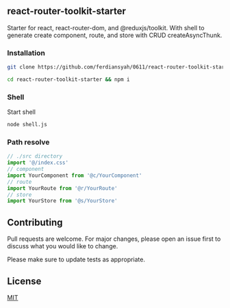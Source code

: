 ## react-router-toolkit-starter
Starter for react, react-router-dom, and @reduxjs/toolkit. With shell to generate create component, route, and store with CRUD createAsyncThunk.
### Installation
```bash
git clone https://github.com/ferdiansyah/0611/react-router-toolkit-starter
```
```bash
cd react-router-toolkit-starter && npm i
```
### Shell
Start shell
```bash
node shell.js
```
### Path resolve
```javascript
// ./src directory
import '@/index.css'
// component
import YourComponent from '@c/YourComponent'
// route
import YourRoute from '@r/YourRoute'
// store
import YourStore from '@s/YourStore'

```
## Contributing
Pull requests are welcome. For major changes, please open an issue first to discuss what you would like to change.

Please make sure to update tests as appropriate.

## License
[MIT](https://choosealicense.com/licenses/mit/)